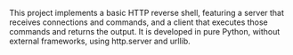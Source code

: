 This project implements a basic HTTP reverse shell, featuring a server that receives connections and commands, and a client that executes those commands and returns the output. It is developed in pure Python, without external frameworks, using http.server and urllib.
